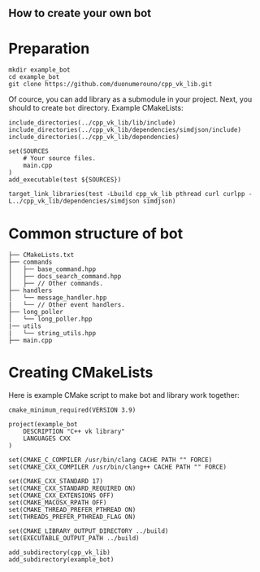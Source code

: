 ## How to create your own bot

# Preparation
```
mkdir example_bot
cd example_bot
git clone https://github.com/duonumerouno/cpp_vk_lib.git
```

Of cource, you can add library as a submodule in your project.
Next, you should to create `bot` directory.
Example CMakeLists:
```
include_directories(../cpp_vk_lib/lib/include)
include_directories(../cpp_vk_lib/dependencies/simdjson/include)
include_directories(../cpp_vk_lib/dependencies)

set(SOURCES
    # Your source files.
    main.cpp
)
add_executable(test ${SOURCES})

target_link_libraries(test -Lbuild cpp_vk_lib pthread curl curlpp -L../cpp_vk_lib/dependencies/simdjson simdjson)
```

# Common structure of bot
```
├── CMakeLists.txt
├── commands
│   ├── base_command.hpp
│   ├── docs_search_command.hpp
│   ├── // Other commands.
├── handlers
│   └── message_handler.hpp
|   └── // Other event handlers.
├── long_poller
│   └── long_poller.hpp
|── utils
|   └── string_utils.hpp
├── main.cpp
```

# Creating CMakeLists
Here is example CMake script to make bot and library work together:
```
cmake_minimum_required(VERSION 3.9)

project(example_bot
    DESCRIPTION "C++ vk library"
    LANGUAGES CXX
)

set(CMAKE_C_COMPILER /usr/bin/clang CACHE PATH "" FORCE)
set(CMAKE_CXX_COMPILER /usr/bin/clang++ CACHE PATH "" FORCE)

set(CMAKE_CXX_STANDARD 17)
set(CMAKE_CXX_STANDARD_REQUIRED ON)
set(CMAKE_CXX_EXTENSIONS OFF)
set(CMAKE_MACOSX_RPATH OFF)
set(CMAKE_THREAD_PREFER_PTHREAD ON)
set(THREADS_PREFER_PTHREAD_FLAG ON)

set(CMAKE_LIBRARY_OUTPUT_DIRECTORY ../build)
set(EXECUTABLE_OUTPUT_PATH ../build)

add_subdirectory(cpp_vk_lib)
add_subdirectory(example_bot)
```

